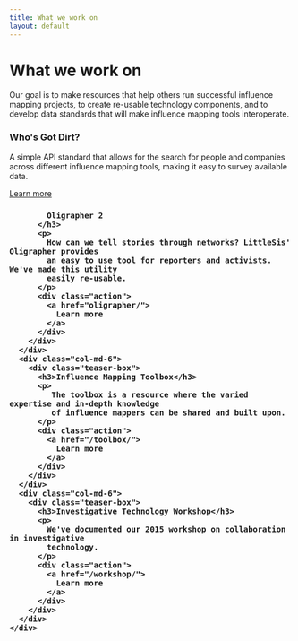 ```yaml
---
title: What we work on
layout: default
---
```


<h1 class="page-heading">What we work on</h1>

<div class="row">
  <div class="col-md-12">
    <div class="row">
      <div class="col-md-12">
        <p>
          Our goal is to make resources that help others run successful influence mapping
          projects, to create re-usable technology components, and to develop data
          standards that will make influence mapping tools interoperate.
        </p>
      </div>
      <div class="col-md-6">
        <div class="teaser-box">
          <h3>
            <i class="fa fa-search" aria-hidden="true"></i>
            Who's Got Dirt?
          </h3>
          <p>
            A simple API standard that allows for the search for people and
            companies across different influence mapping tools, making it easy
            to survey available data.
          </p>
          <div class="action">
            <a href="whosgotdirt/">
              Learn more
            </a>
          </div>
        </div>
      </div>
      <div class="col-md-6">
        <div class="teaser-box">
          <h3>
            <i class="fa fa-share-alt" aria-hidden="true"></i>

            Oligrapher 2
          </h3>
          <p>
            How can we tell stories through networks? LittleSis' Oligrapher provides
            an easy to use tool for reporters and activists. We've made this utility
            easily re-usable.
          </p>
          <div class="action">
            <a href="oligrapher/">
              Learn more
            </a>
          </div>
        </div>
      </div>
      <div class="col-md-6">
        <div class="teaser-box">
          <h3>Influence Mapping Toolbox</h3>
          <p>
             The toolbox is a resource where the varied expertise and in-depth knowledge
             of influence mappers can be shared and built upon.
          </p>
          <div class="action">
            <a href="/toolbox/">
              Learn more
            </a>
          </div>
        </div>
      </div>
      <div class="col-md-6">
        <div class="teaser-box">
          <h3>Investigative Technology Workshop</h3>
          <p>
            We've documented our 2015 workshop on collaboration in investigative
            technology. 
          </p>
          <div class="action">
            <a href="/workshop/">
              Learn more
            </a>
          </div>
        </div>
      </div>
    </div>
  </div>
</div>
